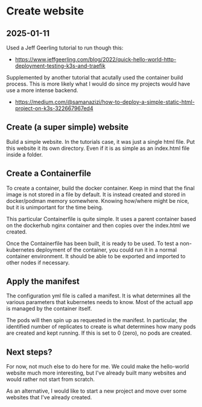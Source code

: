 # Create website
## 2025-01-11

Used a Jeff Geerling tutorial to run though this:
- https://www.jeffgeerling.com/blog/2022/quick-hello-world-http-deployment-testing-k3s-and-traefik

Supplemented by another tutorial that acutally used the container build 
process. This is more likely what I would do since my projects would have use
a more intense backend.
- https://medium.com/@samanazizi/how-to-deploy-a-simple-static-html-project-on-k3s-322667967ed4

## Create (a super simple) website

Build a simple website. In the tutorials case, it was just a single html file.
Put this website it its own directory. Even if it is as simple as an index.html
file inside a folder.

## Create a Containerfile

To create a container, build the docker container. Keep in mind that the final
image is not stored in a file by default. It is instead created and stored in
docker/podman memory somewhere. Knowing how/where might be nice, but it is 
unimportant for the time being.

This particular Containerfile is quite simple. It uses a parent container 
based on the dockerhub nginx container and then copies over the index.html we
created.

Once the Containerfile has been built, it is ready to be used. To test a non-
kubernetes deployment of the container, you could run it in a normal container
environment. It should be able to be exported and imported to other nodes if
necessary.

## Apply the manifest

The configuration yml file is called a manifest. It is what determines all the
various parameters that kubernetes needs to know. Most of the actuall app is
managed by the container itself.

The pods will then spin up as requested in the manifest. In particular, the
identified number of replicates to create is what determines how many pods are
created and kept running. If this is set to 0 (zero), no pods are created.

## Next steps?

For now, not much else to do here for me. We could make the hello-world website
much more interesting, but I've already built many websites and would rather 
not start from scratch.

As an alternative, I would like to start a new project and move over some 
websites that I've already created.
